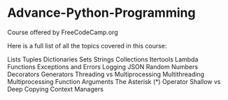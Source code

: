 # Advance-Python-Programming

Course offered by FreeCodeCamp.org

Here is a full list of all the topics covered in this course:

Lists
Tuples
Dictionaries
Sets
Strings
Collections
Itertools
Lambda Functions
Exceptions and Errors
Logging
JSON
Random Numbers
Decorators
Generators
Threading vs Multiprocessing
Multithreading
Multiprocessing
Function Arguments
The Asterisk (*) Operator
Shallow vs Deep Copying
Context Managers

